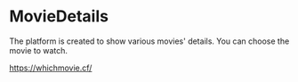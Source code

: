 # MovieDetails
The platform is created to show various movies' details. You can choose the movie to watch.

https://whichmovie.cf/
